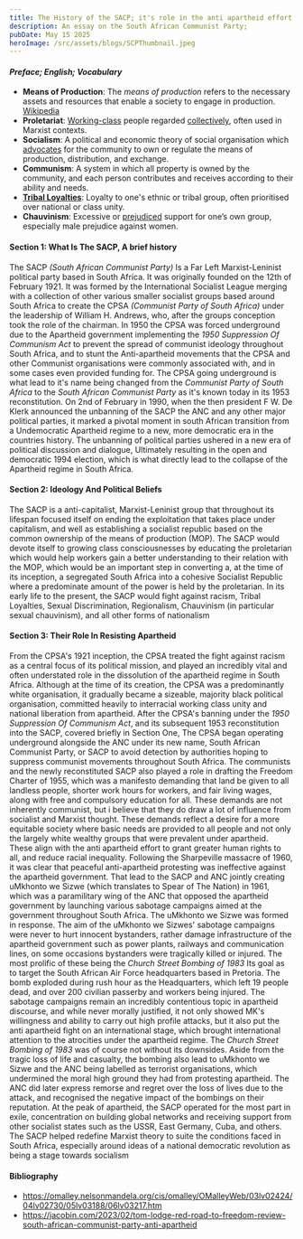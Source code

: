 ```yaml
---
title: The History of the SACP; it's role in the anti apartheid effort
description: An essay on the South African Communist Party;
pubDate: May 15 2025
heroImage: /src/assets/blogs/SCPThumbnail.jpeg
---
```

#### *Preface; English; Vocabulary*
- **Means of Production**: The *means of production* refers to the necessary assets and resources that enable a society to engage in production. [Wikipedia](https://en.wikipedia.org/wiki/Means_of_production#Industrial_production)
- **Proletariat**: [Working-class](https://www.google.com/search?q=working-class) people regarded [collectively](https://www.google.com/search?q=collectively), often used in Marxist contexts.
- **Socialism**: A political and economic theory of social organisation which [advocates](https://www.google.com/search?q=advocates) for the community to own or regulate the means of production, distribution, and exchange.
- **Communism**: A system in which all property is owned by the community, and each person contributes and receives according to their ability and needs.
- [**Tribal Loyalties**](https://library.fiveable.me/key-terms/world-literature-i/tribal-loyalty): Loyalty to one's ethnic or tribal group, often prioritised over national or class unity.
- **Chauvinism**: Excessive or [prejudiced](https://www.google.com/search?q=prejudiced) support for one’s own group, especially male prejudice against women.



#### Section 1: What Is The SACP, A brief history
The SACP *(South African Communist Party)* Is a Far Left Marxist-Leninist political party based in South Africa. It was originally founded on the 12th of February 1921. It was formed by the International Socialist League merging with a collection of other various smaller socialist groups based around South Africa to create the CPSA *(Communist Party of South Africa)* under the leadership of William H. Andrews, who, after the groups conception took the role of the chairman.
In 1950 the CPSA was forced underground due to the Apartheid government implementing the *1950 Suppression Of Communism Act* to prevent the spread of communist ideology throughout South Africa, and to stunt the Anti-apartheid movements that the CPSA and other Communist organisations were commonly associated with, and in some cases even provided funding for. The CPSA going underground is what lead to it's name being changed from the *Communist Party of South Africa* to the *South African Communist Party* as it's known today in its 1953 reconstitution.
On 2nd of February in 1990, when the then president F W. De Klerk announced the unbanning of the SACP the ANC and any other major political parties, it marked a pivotal moment in south African transition from a Undemocratic Apartheid regime to a new, more democratic era in the countries history. The unbanning of political parties ushered in a new era of political discussion and dialogue, Ultimately resulting in the open and democratic 1994 election, which is what directly lead to the collapse of the Apartheid regime in South Africa.


####  Section 2: Ideology And Political Beliefs 
The SACP is a anti-capitalist, Marxist-Leninist group that throughout its lifespan focused itself on ending the exploitation that takes place under capitalism, and well as establishing a socialist republic based on the common ownership of the means of production (MOP). The SACP would devote itself to growing class consciousnesses by educating the proletarian which would help workers gain a better understanding to their relation with the MOP, which would be an important step in converting a, at the time of its inception, a segregated South Africa into a cohesive Socialist Republic where a predominate amount of the power is held by the proletarian. In its early life to the present, the SACP would fight against racism, Tribal Loyalties, Sexual Discrimination, Regionalism, Chauvinism (in particular sexual chauvinism), and all other forms of nationalism

####  Section 3: Their Role In Resisting Apartheid
From the CPSA's 1921 inception, the CPSA treated the fight against racism as a central focus of its political mission, and played an incredibly vital and often understated role in the dissolution of the apartheid regime in South Africa. 
Although at the time of its creation, the CPSA was a predominantly white organisation, it gradually became a sizeable, majority black political organisation, committed heavily to interracial working class unity and national liberation from apartheid. 
After the CPSA's banning under the *1950 Suppression Of Communism Act*, and its subsequent 1953 reconstitution into the SACP, covered briefly in Section One, The CPSA began operating underground alongside the ANC under its new name, South African Communist Party, or SACP to avoid detection by authorities hoping to suppress communist movements throughout South Africa. 
The communists and the newly reconstituted SACP also played a role in drafting the Freedom Charter of 1955, which was a manifesto demanding that land be given to all landless people, shorter work hours for workers, and fair living wages, along with free and compulsory education for all. These demands are not inherently communist, but i believe that they do draw a lot of influence from socialist and Marxist thought. These demands reflect a desire for a more equitable society where basic needs are provided to all people and not only the largely white wealthy groups that were prevalent under apartheid. These align with the anti apartheid effort to grant greater human rights to all, and reduce racial inequality. 
Following the Sharpeville massacre of 1960, it was clear that peaceful anti-apartheid protesting was ineffective against the apartheid government. That lead to the SACP and ANC jointly creating uMkhonto we Sizwe (which translates to Spear of The Nation) in 1961, which was a paramilitary wing of the ANC that opposed the apartheid government by launching various sabotage campaigns aimed at the government throughout South Africa. The uMkhonto we Sizwe was formed in response. The aim of the uMkhonto we Sizwes' sabotage campaigns were never to hurt innocent bystanders, rather damage infrastructure of the apartheid government such as power plants, railways and communication lines, on some occasions bystanders were tragically killed or injured. The most prolific of these being the *Church Street Bombing of 1983* Its goal as to target the South African Air Force headquarters based in Pretoria. The bomb exploded during rush hour as the Headquarters, which left 19 people dead, and over 200 civilian passerby and workers being injured. The sabotage campaigns remain an incredibly contentious topic in apartheid discourse, and while never morally justified, it not only showed MK's willingness and ability to carry out high profile attacks, but it also put the anti apartheid fight on an international stage, which brought international attention to the atrocities under the apartheid regime. The *Church Street Bombing of 1983* was of course not without its downsides. Aside from the tragic loss of life and casualty, the bombing also lead to uMkhonto we Sizwe and the ANC being labelled as terrorist organisations, which undermined the moral high ground they had from protesting apartheid. The ANC did later express remorse and regret over the loss of lives due to the attack, and recognised the negative impact of the bombings on their reputation.
At the peak of apartheid, the SACP operated for the most part in exile, concentration on building global networks and receiving support from other socialist states such as the USSR, East Germany, Cuba, and others. 
The SACP helped redefine Marxist theory to suite the conditions faced in South Africa, especially around ideas of a national democratic revolution as being a stage towards socialism 

####  Bibliography 
 - https://omalley.nelsonmandela.org/cis/omalley/OMalleyWeb/03lv02424/04lv02730/05lv03188/06lv03217.htm
 -  https://jacobin.com/2023/02/tom-lodge-red-road-to-freedom-review-south-african-communist-party-anti-apartheid